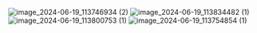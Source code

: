 ![image_2024-06-19_113746934 (2)](https://github.com/Mikus69420/LabuApetiti/assets/113086030/21705f24-961c-4463-8a13-47efa80127ce)
![image_2024-06-19_113834482 (1)](https://github.com/Mikus69420/LabuApetiti/assets/113086030/768f883e-59c6-4ebc-bbdf-2caacbe2966a)
![image_2024-06-19_113800753 (1)](https://github.com/Mikus69420/LabuApetiti/assets/113086030/d6879ef1-a7dc-4d9e-a1ce-bf8584f1042f)
![image_2024-06-19_113754854 (1)](https://github.com/Mikus69420/LabuApetiti/assets/113086030/c659b61d-0a1b-444e-b8c4-59b733f6178b)
